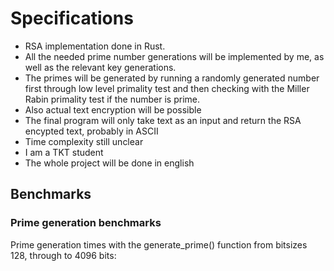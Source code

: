 # Specifications

- RSA implementation done in Rust.
- All the needed prime number generations will be implemented by me, as well as the relevant key generations.
- The primes will be generated by running a randomly generated number first through low level primality test and then checking with the Miller Rabin primality test if the number is prime.
- Also actual text encryption will be possible
- The final program will only take text as an input and return the RSA encypted text, probably in ASCII
- Time complexity still unclear
- I am a TKT student
- The whole project will be done in english

## Benchmarks

### Prime generation benchmarks

Prime generation times with the generate_prime() function from bitsizes 128, through to 4096 bits:

```

```